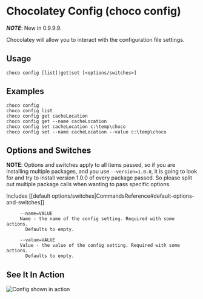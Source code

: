 ﻿# Chocolatey Config (choco config)
***NOTE***: New in 0.9.9.9.

Chocolatey will allow you to interact with the configuration file settings.

## Usage

    choco config [list]|get|set [<options/switches>]

## Examples

    choco config
    choco config list
    choco config get cacheLocation
    choco config get --name cacheLocation
    choco config set cacheLocation c:\temp\choco
    choco config set --name cacheLocation --value c:\temp\choco

## Options and Switches

**NOTE**: Options and switches apply to all items passed, so if you are installing multiple packages, and you use `--version=1.0.0`, it is going to look for and try to install version 1.0.0 of every package passed. So please split out multiple package calls when wanting to pass specific options.

Includes [[default options/switches|CommandsReference#default-options-and-switches]]

```
     --name=VALUE
     Name - the name of the config setting. Required with some actions.
       Defaults to empty.

     --value=VALUE
     Value - the value of the config setting. Required with some actions.
       Defaults to empty.

```

## See It In Action

![Config shown in action](https://raw.githubusercontent.com/wiki/chocolatey/choco/images/gifs/choco_config.gif)
